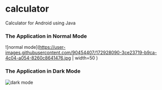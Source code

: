 # calculator
Calculator for Android using Java

### The Application in Normal Mode  
![normal mode](https://user-images.githubusercontent.com/90454407/172928090-3ce23719-b9ca-4c04-a054-8260c8641476.jpg | width=50 )

### The Application in Dark Mode 

![dark mode](https://user-images.githubusercontent.com/90454407/172928175-8fa546a1-edc1-4885-ac9c-e337b09a53cc.jpg)
